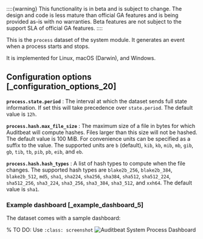 ::::{warning}
This functionality is in beta and is subject to change. The design and code is less mature than official GA features and is being provided as-is with no warranties. Beta features are not subject to the support SLA of official GA features.
::::


This is the `process` dataset of the system module. It generates an event when a process starts and stops.

It is implemented for Linux, macOS (Darwin), and Windows.


## Configuration options [_configuration_options_20]

**`process.state.period`**
:   The interval at which the dataset sends full state information. If set this will take precedence over `state.period`. The default value is `12h`.

**`process.hash.max_file_size`**
:   The maximum size of a file in bytes for which Auditbeat will compute hashes. Files larger than this size will not be hashed. The default value is 100 MiB. For convenience units can be specified as a suffix to the value. The supported units are `b` (default), `kib`, `kb`, `mib`, `mb`, `gib`, `gb`, `tib`, `tb`, `pib`, `pb`, `eib`, and `eb`.

**`process.hash.hash_types`**
:   A list of hash types to compute when the file changes. The supported hash types are `blake2b_256`, `blake2b_384`, `blake2b_512`, `md5`, `sha1`, `sha224`, `sha256`, `sha384`, `sha512`, `sha512_224`, `sha512_256`, `sha3_224`, `sha3_256`, `sha3_384`, `sha3_512`, and `xxh64`. The default value is `sha1`.


### Example dashboard [_example_dashboard_5]

The dataset comes with a sample dashboard:

% TO DO: Use `:class: screenshot`
![Auditbeat System Process Dashboard](images/auditbeat-system-process-dashboard.png)
